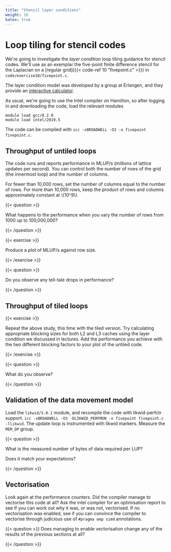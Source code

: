 ```yaml
---
title: "Stencil layer conditions"
weight: 10
katex: true
---
```


# Loop tiling for stencil codes

We're going to investigate the _layer condition_ loop tiling
guidance for stencil codes. We'll use as an exemplar the five-point
finite difference stencil for the Laplacian on a [regular grid]({{<
code-ref 10 "fivepoint.c" >}}) in `code/exercise10/fivepoint.c`.

The layer condition model was developed by a group at Erlangen, and
they provide an [interactive
calculator](https://rrze-hpc.github.io/layer-condition/).

As usual, we're going to use the Intel compiler on Hamilton, so after
logging in and downloading the code, load the relevant modules

```
module load gcc/8.2.0
module load intel/2019.5
```

The code can be compiled with `icc -xBROADWELL -O3 -o fivepoint
fivepoint.c`.

## Throughput of untiled loops

The code runs and reports performance in MLUP/s (millions of lattice
updates per second). You can control both the number of rows of the
grid (the innermost loop) and the number of columns. 

For fewer than 10,000 rows, set the number of columns equal to the
number of rows. For more than 10,000 rows, keep the product of rows
and columns approximately constant at \\(10^9\\).

{{< question >}}

What happens to the performance when you vary the number of rows from
1000 up to 100,000,000?

{{< /question >}}

{{< exercise >}}

Produce a plot of MLUP/s against row size. 

{{< /exercise >}}

{{< question >}}

Do you observe any tell-tale drops in performance?

{{< /question >}}

## Throughput of tiled loops

{{< exercise >}}

Repeat the above study, this time with the tiled version. Try
calculating appropriate blocking sizes for both L2 and L3 caches using
the layer condition we discussed in lectures. Add the performance you
achieve with the two different blocking factors to your plot of the
untiled code.

{{< /exercise >}}

{{< question >}}

What do you observe?

{{< /question >}}

## Validation of the data movement model

Load the `likwid/5.0.1` module, and recompile the code with
likwid-perfctr support. `icc -xBROADWELL -O3 -DLIKWID_PERFMON -o
fivepoint fivepoint.c -llikwid`. The update loop is instrumented with
likwid markers. Measure the `MEM_DP` group. 

{{< question >}}

What is the measured number of bytes of data required per LUP? 

Does it match your expectations?

{{< /question >}}

## Vectorisation

Look again at the performance counters. Did the compiler manage to
vectorise this code at all? Ask the intel compiler for an optimisation
report to see if you can work out why it was, or was not, vectorised.
If no vectorisation was enabled, see if you can convince the compiler
to vectorise through judicious use of `#pragma omp simd` annotations.

{{< question >}}
Does managing to enable vectorisation change any of  the results of
the previous sections at all?

{{< /question >}}


